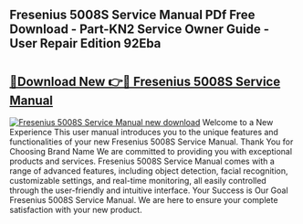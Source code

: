 ## Fresenius 5008S Service Manual PDf Free Download - Part-KN2 Service Owner Guide - User Repair Edition 92Eba

# <h2><a href="http://cf20494.oget.top/?id=Fresenius+5008S+Service+Manual">🔗Download New 👉🔴 Fresenius 5008S Service Manual</a></h2>

[![Fresenius 5008S Service Manual new download](https://i.imgur.com/5g1atiW.png)](http://cf20494.oget.top/?id=Fresenius+5008S+Service+Manual)
Welcome to a New Experience This user manual introduces you to the unique features and functionalities of your new Fresenius 5008S Service Manual. Thank You for Choosing Brand Name We are committed to providing you with exceptional products and services. Fresenius 5008S Service Manual comes with a range of advanced features, including object detection, facial recognition, customizable settings, and real-time monitoring, all easily controlled through the user-friendly and intuitive interface. Your Success is Our Goal Fresenius 5008S Service Manual. We are here to ensure your complete satisfaction with your new product.
